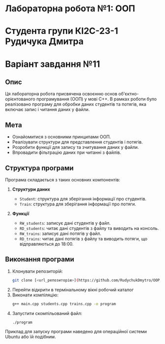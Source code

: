 # Лабораторна робота №1: ООП

# Студента групи КІ2С-23-1 Рудичука Дмитра 
# Варіант завдання №11

## Опис
Ця лабораторна робота присвячена освоєнню основ об'єктно-орієнтованого програмування (ООП) у мові C++. В рамках роботи було реалізовано програму для обробки даних студентів та потягів, яка включає запис і читання даних у файли.

## Мета
- Ознайомитися з основними принципами ООП.
- Реалізувати структури для представлення студентів і потягів.
- Розробити функції для запису та зчитування даних у файли.
- Впровадити фільтрацію даних при читанні з файлів.

## Структура програми
Програма складається з таких основних компонентів:

1. **Структури даних**
   - `Student`: структура для зберігання інформації про студентів.
   - `Train`: структура для зберігання інформації про потяги.

2. **Функції**
   - `RW_students`: записує дані студентів у файл.
   - `RD_students`: читає дані студентів з файлу та виводить на консоль.
   - `RW_trains`: записує дані потягів у файл.
   - `RD_trains`: читає дані потягів з файлу та виводить потяги, що відправляються до 18:00.

## Виконання програми
1. Клонувати репозиторій:
   ```bash
   git clone [<url_репозиторію>](https://github.com/RudychukDmytro/OOP_Labs_1)
2. Перейти відкрити в термінальному вікні робочий каталог
3. Виконати компіляцію:
   ```bash
   g++ main.cpp students.cpp trains.cpp -o program
4. Запустити скомпільований файл:
   ```bash
   ./program

Приклад для запуску програми наведено для операційної системи Ubuntu або їй подібним.


